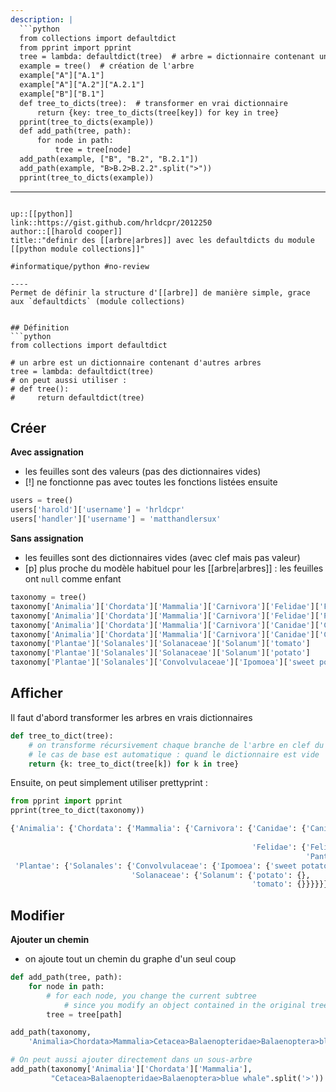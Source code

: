 ```yaml
---
description: |
  ```python
  from collections import defaultdict
  from pprint import pprint
  tree = lambda: defaultdict(tree)  # arbre = dictionnaire contenant un arbre
  example = tree()  # création de l'arbre
  example["A"]["A.1"]
  example["A"]["A.2"]["A.2.1"]
  example["B"]["B.1"]
  def tree_to_dicts(tree):  # transformer en vrai dictionnaire
      return {key: tree_to_dicts(tree[key]) for key in tree}
  pprint(tree_to_dicts(example))
  def add_path(tree, path):
      for node in path:
          tree = tree[node]
  add_path(example, ["B", "B.2", "B.2.1"])
  add_path(example, "B>B.2>B.2.2".split(">"))
  pprint(tree_to_dicts(example))
  ```
---
```

up::[[python]]
link::https://gist.github.com/hrldcpr/2012250
author::[[harold cooper]]
title::"definir des [[arbre|arbres]] avec les defaultdicts du module [[python module collections]]"

#informatique/python #no-review 

----
Permet de définir la structure d'[[arbre]] de manière simple, grace aux `defaultdicts` (module collections)


## Définition
```python
from collections import defaultdict

# un arbre est un dictionnaire contenant d'autres arbres
tree = lambda: defaultdict(tree)
# on peut aussi utiliser :
# def tree():
#     return defaultdict(tree)

```



## Créer

**Avec assignation**
 - les feuilles sont des valeurs (pas des dictionnaires vides)
 - [!] ne fonctionne pas avec toutes les fonctions listées ensuite
```python
users = tree()
users['harold']['username'] = 'hrldcpr'
users['handler']['username'] = 'matthandlersux'
```

**Sans assignation**
 - les feuilles sont des dictionnaires vides (avec clef mais pas valeur)
 - [p] plus proche du modèle habituel pour les [[arbre|arbres]] : les feuilles ont `null` comme enfant
```python
taxonomy = tree()
taxonomy['Animalia']['Chordata']['Mammalia']['Carnivora']['Felidae']['Felis']['cat']
taxonomy['Animalia']['Chordata']['Mammalia']['Carnivora']['Felidae']['Panthera']['lion']
taxonomy['Animalia']['Chordata']['Mammalia']['Carnivora']['Canidae']['Canis']['dog']
taxonomy['Animalia']['Chordata']['Mammalia']['Carnivora']['Canidae']['Canis']['coyote']
taxonomy['Plantae']['Solanales']['Solanaceae']['Solanum']['tomato']
taxonomy['Plantae']['Solanales']['Solanaceae']['Solanum']['potato']
taxonomy['Plantae']['Solanales']['Convolvulaceae']['Ipomoea']['sweet potato']
```


## Afficher

Il faut d'abord transformer les arbres en vrais dictionnaires
```python
def tree_to_dict(tree):
    # on transforme récursivement chaque branche de l'arbre en clef du dictionnaire
    # le cas de base est automatique : quand le dictionnaire est vide
    return {k: tree_to_dict(tree[k]) for k in tree}
```

Ensuite, on peut simplement utiliser prettyprint :
```python
from pprint import pprint
pprint(tree_to_dict(taxonomy))
```
```python
{'Animalia': {'Chordata': {'Mammalia': {'Carnivora': {'Canidae': {'Canis': {'coyote': {},
                                                                            'dog': {}}},
                                                      'Felidae': {'Felis': {'cat': {}},
                                                                  'Panthera': {'lion': {}}}}}}},
 'Plantae': {'Solanales': {'Convolvulaceae': {'Ipomoea': {'sweet potato': {}}},
                           'Solanaceae': {'Solanum': {'potato': {},
                                                      'tomato': {}}}}}}
```



## Modifier

**Ajouter un chemin**
 - on ajoute tout un chemin du graphe d'un seul coup
```python
def add_path(tree, path):
    for node in path:
        # for each node, you change the current subtree
            # since you modify an object contained in the original tree, the whole tree is modified
        tree = tree[path]

add_path(taxonomy,
    'Animalia>Chordata>Mammalia>Cetacea>Balaenopteridae>Balaenoptera>blue whale'.split('>'))
```
```python
# On peut aussi ajouter directement dans un sous-arbre
add_path(taxonomy['Animalia']['Chordata']['Mammalia'],
         "Cetacea>Balaenopteridae>Balaenoptera>blue whale".split('>'))
```

